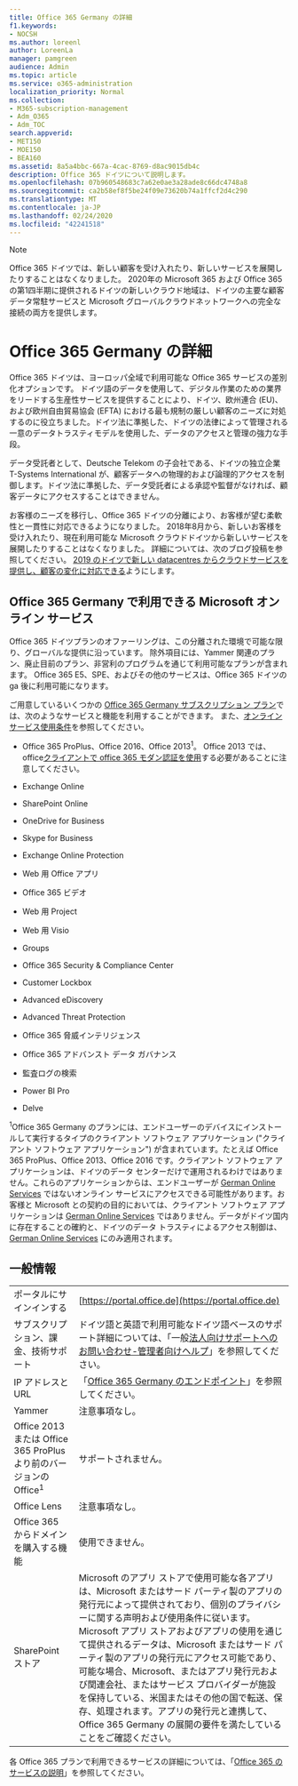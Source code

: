 ```yaml
---
title: Office 365 Germany の詳細
f1.keywords:
- NOCSH
ms.author: loreenl
author: LoreenLa
manager: pamgreen
audience: Admin
ms.topic: article
ms.service: o365-administration
localization_priority: Normal
ms.collection:
- M365-subscription-management
- Adm_O365
- Adm_TOC
search.appverid:
- MET150
- MOE150
- BEA160
ms.assetid: 8a5a4bbc-667a-4cac-8769-d8ac9015db4c
description: Office 365 ドイツについて説明します。
ms.openlocfilehash: 07b960548683c7a62e0ae3a28ade8c66dc4748a8
ms.sourcegitcommit: ca2b58ef8f5be24f09e73620b74a1ffcf2d4c290
ms.translationtype: MT
ms.contentlocale: ja-JP
ms.lasthandoff: 02/24/2020
ms.locfileid: "42241518"
---
```

> [!NOTE]
> Office 365 ドイツでは、新しい顧客を受け入れたり、新しいサービスを展開したりすることはなくなりました。 2020年の Microsoft 365 および Office 365 の第1四半期に提供されるドイツの新しいクラウド地域は、ドイツの主要な顧客データ常駐サービスと Microsoft グローバルクラウドネットワークへの完全な接続の両方を提供します。 
>

# <a name="learn-about-office-365-germany"></a>Office 365 Germany の詳細

Office 365 ドイツは、ヨーロッパ全域で利用可能な Office 365 サービスの差別化オプションです。 ドイツ語のデータを使用して、デジタル作業のための業界をリードする生産性サービスを提供することにより、ドイツ、欧州連合 (EU)、および欧州自由貿易協会 (EFTA) における最も規制の厳しい顧客のニーズに対処するのに役立ちました。ドイツ法に準拠した、ドイツの法律によって管理される一意のデータトラスティモデルを使用した、データのアクセスと管理の強力な手段。
  
データ受託者として、Deutsche Telekom の子会社である、ドイツの独立企業 T-Systems International が、顧客データへの物理的および論理的アクセスを制御します。ドイツ法に準拠した、データ受託者による承認や監督がなければ、顧客データにアクセスすることはできません。
  
お客様のニーズを移行し、Office 365 ドイツの分離により、お客様が望む柔軟性と一貫性に対応できるようになりました。 2018年8月から、新しいお客様を受け入れたり、現在利用可能な Microsoft クラウドドイツから新しいサービスを展開したりすることはなくなりました。 詳細については、次のブログ投稿を参照してください。 [2019 のドイツで新しい datacentres からクラウドサービスを提供し、顧客の変化に対応できる](https://go.microsoft.com/fwlink/p/?linkid=839016)ようにします。
  
## <a name="what-microsoft-online-services-are-available-in-office-365-germany"></a>Office 365 Germany で利用できる Microsoft オンライン サービス

Office 365 ドイツプランのオファーリングは、この分離された環境で可能な限り、グローバルな提供に沿っています。 除外項目には、Yammer 関連のプラン、廃止目前のプラン、非営利のプログラムを通じて利用可能なプランが含まれます。 Office 365 E5、SPE、およびその他のサービスは、Office 365 ドイツの ga 後に利用可能になります。 
  
ご用意しているいくつかの [Office 365 Germany サブスクリプション プラン](https://go.microsoft.com/fwlink/p/?linkid=839016)では、次のようなサービスと機能を利用することができます。 また、[オンライン サービス使用条件](http://microsoftvolumelicensing.com/DocumentSearch.aspx?Mode=3&amp;DocumentTypeId=46)を参照してください。
  
- Office 365 ProPlus、Office 2016、Office 2013<sup>1</sup>。 Office 2013 では、office[クライアントで office 365 モダン認証を使用](https://docs.microsoft.com/office365/enterprise/modern-auth-for-office-2013-and-2016)する必要があることに注意してください。
    
- Exchange Online
    
- SharePoint Online
    
- OneDrive for Business
    
- Skype for Business
    
- Exchange Online Protection
    
- Web 用 Office アプリ
    
- Office 365 ビデオ
    
- Web 用 Project
    
- Web 用 Visio
    
- Groups
    
- Office 365 Security &amp; Compliance Center
    
- Customer Lockbox
    
- Advanced eDiscovery
    
- Advanced Threat Protection
    
- Office 365 脅威インテリジェンス
    
- Office 365 アドバンスト データ ガバナンス
    
- 監査ログの検索
    
- Power BI Pro
    
- Delve
    
<sup>1</sup>Office 365 Germany のプランには、エンドユーザーのデバイスにインストールして実行するタイプのクライアント ソフトウェア アプリケーション ("クライアント ソフトウェア アプリケーション") が含まれています。たとえば Office 365 ProPlus、Office 2013、Office 2016 です。クライアント ソフトウェア アプリケーションは、ドイツのデータ センターだけで運用されるわけではありません。これらのアプリケーションからは、エンドユーザーが [German Online Services](http://microsoftvolumelicensing.com/DocumentSearch.aspx?Mode=3&amp;DocumentTypeId=58) ではないオンライン サービスにアクセスできる可能性があります。お客様と Microsoft との契約の目的においては、クライアント ソフトウェア アプリケーションは [German Online Services](http://microsoftvolumelicensing.com/DocumentSearch.aspx?Mode=3&amp;DocumentTypeId=58) ではありません。データがドイツ国内に存在することの確約と、ドイツのデータ トラスティによるアクセス制御は、 [German Online Services](http://microsoftvolumelicensing.com/DocumentSearch.aspx?Mode=3&amp;DocumentTypeId=58) にのみ適用されます。
  
## <a name="general-information"></a>一般情報

|||
|-----|-----|
|ポータルにサインインする  <br/> |[https://portal.office.de](https://portal.office.de)  <br/> |
|サブスクリプション、課金、技術サポート  <br/> |ドイツ語と英語で利用可能なドイツ語ベースのサポート詳細については、「一般[法人向けサポートへのお問い合わせ-管理者向けヘルプ](../contact-support-for-business-products.md)」を参照してください。  <br/> |
|IP アドレスと URL  <br/> |「[Office 365 Germany のエンドポイント](https://docs.microsoft.com/office365/enterprise/office-365-germany-endpoints)」を参照してください。  <br/> |
|Yammer  <br/> |注意事項なし。  <br/> |
|Office 2013 または Office 365 ProPlus より前のバージョンの Office<sup>1</sup> <br/> |サポートされません。  <br/> |
|Office Lens  <br/> |注意事項なし。  <br/> |
|Office 365 からドメインを購入する機能  <br/> |使用できません。  <br/> |
|SharePoint ストア  <br/> |Microsoft のアプリ ストアで使用可能な各アプリは、Microsoft またはサード パーティ製のアプリの発行元によって提供されており、個別のプライバシーに関する声明および使用条件に従います。Microsoft アプリ ストアおよびアプリの使用を通じて提供されるデータは、Microsoft またはサード パーティ製のアプリの発行元にアクセス可能であり、可能な場合、Microsoft、またはアプリ発行元および関連会社、またはサービス プロバイダーが施設を保持している、米国またはその他の国で転送、保存、処理されます。アプリの発行元と連携して、Office 365 Germany の展開の要件を満たしていることをご確認ください。  <br/> |
   
各 Office 365 プランで利用できるサービスの詳細については、「[Office 365 のサービスの説明](https://docs.microsoft.com/office365/servicedescriptions/office-365-platform-service-description/office-365-platform-service-description)」を参照してください。
